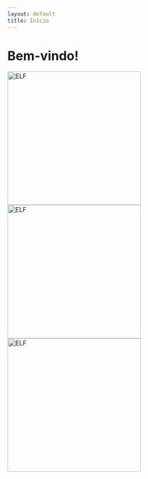 ```yaml
---
layout: default
title: Início
---
```


# Bem-vindo!
<img src="{{ '/assets/NbNiSi_ELF_110.png' | relative_url }}" alt="ELF" width="300"> <img src="{{ 'Computeel_tutoriais.png' | relative_url }}" alt="ELF" width="300"> <img src="{{ '/assets/NbNiSi_ELF_100.png' | relative_url }}" alt="ELF" width="300">
